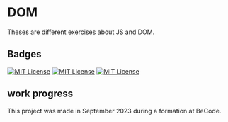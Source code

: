# DOM

Theses are different exercises about JS and DOM.
## Badges

[![MIT License](https://img.shields.io/badge/JS-yellow.svg)](https://choosealicense.com/licenses/mit/)
[![MIT License](https://img.shields.io/badge/HTML-red.svg)](https://choosealicense.com/licenses/mit/)
[![MIT License](https://img.shields.io/badge/CSS-purple.svg)](https://choosealicense.com/licenses/mit/)


## work progress

This project was made in September 2023 during a formation at BeCode.